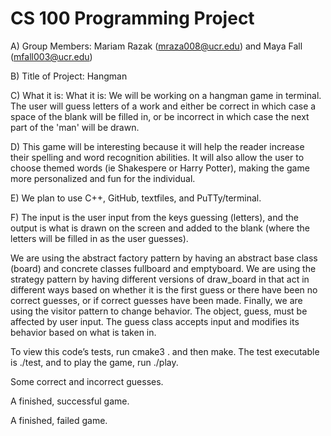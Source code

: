 # CS 100 Programming Project
A) Group Members: Mariam Razak (mraza008@ucr.edu) and Maya Fall (mfall003@ucr.edu)

B) Title of Project: Hangman

C) What it is: What it is: We will be working on a hangman game in terminal. The user will guess letters of a work and either be correct in which case a space of the blank will be filled in, or be incorrect in which case the next part of the 'man' will be drawn. 

D) This game will be interesting because it will help the reader increase their spelling and word recognition abilities. It will also allow the user to choose themed words (ie Shakespere or Harry Potter), making the game more personalized and fun for the individual. 

E) We plan to use C++, GitHub, textfiles, and PuTTy/terminal. 

F) The input is the user input from the keys guessing (letters), and the output is what is drawn on the screen and added to the blank (where the letters will be filled in as the user guesses). 



We are using the abstract factory pattern by having an abstract base class (board) and concrete classes fullboard and emptyboard. We are using the strategy pattern by having different versions of draw_board in that act in different ways based on whether it is the first guess or there have been no correct guesses, or if correct guesses have been made. Finally, we are using the visitor pattern to change behavior. The object, guess, must be affected by user input. The guess class accepts input and modifies its behavior based on what is taken in. 

To view this code’s tests, run cmake3 . and then make. The test executable is ./test, and to play the game, run ./play.



Some correct and incorrect guesses. 


A finished, successful game. 

A finished, failed game. 
